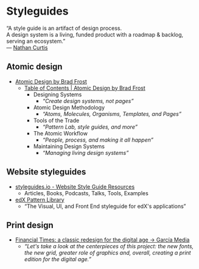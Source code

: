 # Styleguides

“A style guide is an artifact of design process.  
A design system is a living, funded product with a roadmap & backlog, serving an ecosystem.”  
— [Nathan Curtis](https://twitter.com/nathanacurtis/status/656829204235972608)

## Atomic design

- [Atomic Design by Brad Frost](http://atomicdesign.bradfrost.com/)
  - [Table of Contents | Atomic Design by Brad Frost](http://atomicdesign.bradfrost.com/table-of-contents/)
    - Designing Systems
      - _“Create design systems, not pages”_
    - Atomic Design Methodology
      - _“Atoms, Molecules, Organisms, Templates, and Pages”_
    - Tools of the Trade
      - _“Pattern Lab, style guides, and more”_
    - The Atomic Workflow
      - _“People, process, and making it all happen”_
    - Maintaining Design Systems
      - _“Managing living design systems”_

## Website styleguides

- [styleguides.io - Website Style Guide Resources](http://styleguides.io/)
  - Articles, Books, Podcasts, Talks, Tools, Examples
- [edX Pattern Library](http://ux.edx.org/)
  - “The Visual, UI, and Front End styleguide for edX's applications”

## Print design

- [Financial Times: a classic redesign for the digital age → García Media](http://garciamedia.com/blog/financial_times_a_classic_redesign_for_the_digital_age)
  - _“Let's take a look at the centerpieces of this project: the new fonts, the new grid, greater role of graphics and, overall, creating a print edition for the digital age.”_
